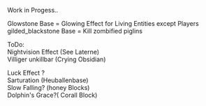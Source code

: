 Work in Progess..   
  
Glowstone Base = Glowing Effect for Living Entities except Players  
gilded_blackstone Base = Kill zombified piglins 

ToDo:  
Nightvision Effect (See Laterne)  
Villiger unkillbar (Crying Obsidian)  
    
Luck Effect  ?  
Sarturation (Heuballenbase)  
Slow Falling? (honey Blocks)  
Dolphin's Grace?( Corall Block)  